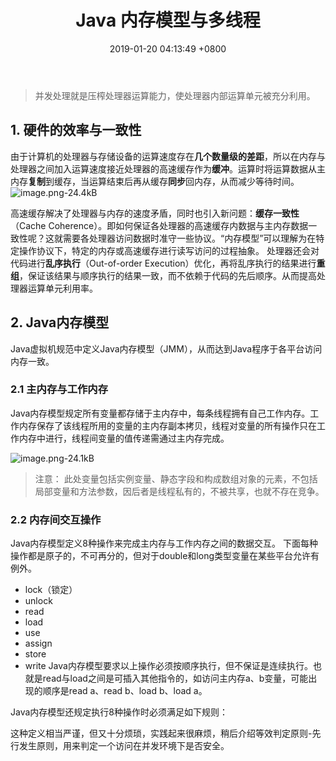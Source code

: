 ﻿---
layout: post
categories: jvm
title: Java 内存模型与多线程
date: 2019-01-20 04:13:49 +0800
description: Java 内存模型与多线程 
keywords:  Java Jmm Concurrency 内存模型 多线程
---
> 并发处理就是压榨处理器运算能力，使处理器内部运算单元被充分利用。

## 1. 硬件的效率与一致性
由于计算机的处理器与存储设备的运算速度存在**几个数量级的差距**，所以在内存与处理器之间加入运算速度接近处理器的高速缓存作为**缓冲**。运算时将运算数据从主内存**复制**到缓存，当运算结束后再从缓存**同步**回内存，从而减少等待时间。
![image.png-24.4kB][1]


高速缓存解决了处理器与内存的速度矛盾，同时也引入新问题：**缓存一致性**（Cache Coherence）。即如何保证各处理器的高速缓存内数据与主内存数据一致性呢？这就需要各处理器访问数据时准守一些协议。“内存模型”可以理解为在特定操作协议下，特定的内存或高速缓存进行读写访问的过程抽象。
处理器还会对代码进行**乱序执行**（Out-of-order Execution）优化，再将乱序执行的结果进行**重组**，保证该结果与顺序执行的结果一致，而不依赖于代码的先后顺序。从而提高处理器运算单元利用率。

## 2. Java内存模型
Java虚拟机规范中定义Java内存模型（JMM），从而达到Java程序于各平台访问内存一致。

### 2.1 主内存与工作内存
Java内存模型规定所有变量都存储于主内存中，每条线程拥有自己工作内存。工作内存保存了该线程所用的变量的主内存副本拷贝，线程对变量的所有操作只在工作内存中进行，线程间变量的值传递需通过主内存完成。

![image.png-24.1kB][3]
> 注意：
此处变量包括实例变量、静态字段和构成数组对象的元素，不包括局部变量和方法参数，因后者是线程私有的，不被共享，也就不存在竞争。

### 2.2 内存间交互操作
Java内存模型定义8种操作来完成主内存与工作内存之间的数据交互。
下面每种操作都是原子的，不可再分的，但对于double和long类型变量在某些平台允许有例外。

- lock（锁定）
- unlock
- read
- load
- use
- assign
- store
- write
Java内存模型要求以上操作必须按顺序执行，但不保证是连续执行。也就是read与load之间是可插入其他指令的，如访问主内存a、b变量，可能出现的顺序是read a、read b、load b、load a。

Java内存模型还规定执行8种操作时必须满足如下规则：



这种定义相当严谨，但又十分烦琐，实践起来很麻烦，稍后介绍等效判定原则-先行发生原则，用来判定一个访问在并发环境下是否安全。


  [1]: http://static.zybuluo.com/Bo-Bo/q4s40edhozbnwubg9msz2tai/image.png
  [2]: http://static.zybuluo.com/Bo-Bo/yp6rztl3pxm2vuhgk0ucfnjp/image.png
  [3]: http://static.zybuluo.com/Bo-Bo/803jdofgbfbyd0b3kwslx5wc/image.png
